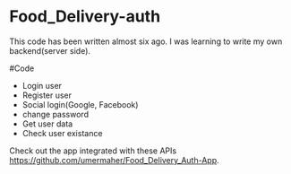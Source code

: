 # Food_Delivery-auth
This code has been written almost six ago. I was learning to write my own backend(server side).

#Code
* Login user
* Register user
* Social login(Google, Facebook)
* change password
* Get user data
* Check user existance

Check out the app integrated with these APIs https://github.com/umermaher/Food_Delivery_Auth-App.
